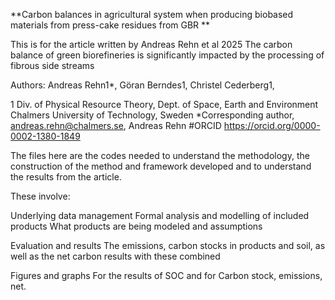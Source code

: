 **Carbon balances in agricultural system when producing biobased materials from press-cake residues from GBR
**

This is for the article written by Andreas Rehn et al 2025 The carbon balance of green biorefineries is significantly impacted by the processing of fibrous side streams

Authors: Andreas Rehn1*, Göran Berndes1, Christel Cederberg1, 

1 Div. of Physical Resource Theory, Dept. of Space, Earth and Environment Chalmers University of Technology, Sweden 
*Corresponding author, andreas.rehn@chalmers.se, Andreas Rehn #ORCID https://orcid.org/0000-0002-1380-1849

The files here are the codes needed to understand the methodology, the construction of the method and framework developed and to understand the results from the article.

These involve:

Underlying data management
Formal analysis and modelling of included products
  What products are being modeled and assumptions 

Evaluation and results
  The emissions, carbon stocks in products and soil, as well as the net carbon results with these combined
  
Figures and graphs
  For the results of SOC and for Carbon stock, emissions, net. 





